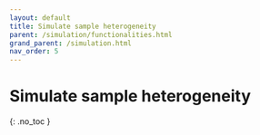 ```yaml
---
layout: default
title: Simulate sample heterogeneity
parent: /simulation/functionalities.html
grand_parent: /simulation.html
nav_order: 5
---
```


# Simulate sample heterogeneity
{: .no_toc }